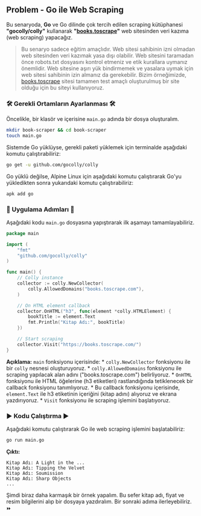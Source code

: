 ## Problem - Go ile Web Scraping

Bu senaryoda, **Go** ve Go dilinde çok tercih edilen scraping kütüphanesi **"gocolly/colly"** kullanarak **"[books.toscrape](https://books.toscrape.com/)"** web sitesinden veri kazıma (web scraping) yapacağız.

>Bu senaryo sadece eğitim amaçlıdır. Web sitesi sahibinin izni olmadan web sitesinden veri kazımak yasa dışı olabilir. Web sitesini taramadan önce robots.txt dosyasını kontrol etmeniz ve etik kurallara uymanız önemlidir. Web sitesine aşırı yük bindirmemek ve yasalara uymak için web sitesi sahibinin izin almanız da gerekebilir. Bizim örneğimizde, [books.toscrape](https://books.toscrape.com/) sitesi tamamen test amaçlı oluşturulmuş bir site olduğu için bu siteyi kullanıyoruz.

### 🛠️ Gerekli Ortamların Ayarlanması 🛠️

Öncelikle, bir klasör ve içerisine `main.go` adında bir dosya oluşturalım.

```bash
mkdir book-scraper && cd book-scraper
touch main.go
```

Sistemde Go yüklüyse, gerekli paketi yüklemek için terminalde aşağıdaki komutu çalıştırabiliriz:
```bash
go get -u github.com/gocolly/colly
```

Go yüklü değilse, Alpine Linux için aşağıdaki komutu çalıştırarak Go'yu yükledikten sonra yukarıdaki komutu çalıştırabiliriz:
```bash
apk add go
```

### 🚀 Uygulama Adımları 🚀
Aşağıdaki kodu `main.go` dosyasına yapıştırarak ilk aşamayı tamamlayabiliriz.
```go
package main

import (
    "fmt"
    "github.com/gocolly/colly"
)

func main() {
    // Colly instance
    collector := colly.NewCollector(
        colly.AllowedDomains("books.toscrape.com"),
    )

    // On HTML element callback
    collector.OnHTML("h3", func(element *colly.HTMLElement) {
        bookTitle := element.Text
        fmt.Println("Kitap Adı:", bookTitle)
    })

    // Start scraping
    collector.Visit("https://books.toscrape.com/")
}
```

**Açıklama:**
  `main` fonksiyonu içerisinde:
    * `colly.NewCollector` fonksiyonu ile bir `colly` nesnesi oluşturuyoruz.
    * `colly.AllowedDomains` fonksiyonu ile scraping yapılacak alan adını ("books.toscrape.com") belirliyoruz.
    * `OnHTML` fonksiyonu ile HTML öğelerine (h3 etiketleri) rastlandığında tetiklenecek bir callback fonksiyonu tanımlıyoruz.
        * Bu callback fonksiyonu içerisinde, `element.Text` ile h3 etiketinin içeriğini (kitap adını) alıyoruz ve ekrana yazdırıyoruz.
    * `Visit` fonksiyonu ile scraping işlemini başlatıyoruz.


### ▶️ Kodu Çalıştırma ▶️
Aşağıdaki komutu çalıştırarak Go ile web scraping işlemini başlatabiliriz:
```bash
go run main.go
```

**Çıktı:**

```
Kitap Adı: A Light in the ...
Kitap Adı: Tipping the Velvet
Kitap Adı: Soumission
Kitap Adı: Sharp Objects
...
```

Şimdi biraz daha karmaşık bir örnek yapalım. Bu sefer kitap adı, fiyat ve resim bilgilerini alıp bir dosyaya yazdıralım.
Bir sonraki adıma ilerleyebiliriz. ⏩